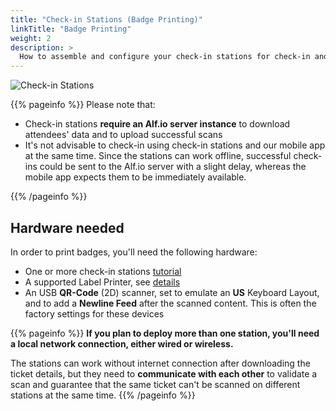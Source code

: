 ```yaml
---
title: "Check-in Stations (Badge Printing)"
linkTitle: "Badge Printing"
weight: 2
description: >
  How to assemble and configure your check-in stations for check-in and badge printing
---
```


![Check-in Stations](/img/event-management/check-in/stations.jpg)


{{% pageinfo %}}
Please note that: 

- Check-in stations **require an Alf.io server instance** to download attendees' data and to upload successful scans
- It's not advisable to check-in using check-in stations and our mobile app at the same time. Since the stations can work offline, successful check-ins could be sent to the Alf.io server with a slight delay, whereas the mobile app expects them to be immediately available.

{{% /pageinfo %}}


## Hardware needed

In order to print badges, you'll need the following hardware:

- One or more check-in stations [tutorial](./assemble-station)
- A supported Label Printer, see [details](./supported-printers)
- An USB **QR-Code** (2D) scanner, set to emulate an **US** Keyboard Layout, and to add a **Newline Feed** after the scanned content. This is often the factory settings for these devices

{{% pageinfo %}}
**If you plan to deploy more than one station, you'll need a local network connection, either wired or wireless.**

The stations can work without internet connection after downloading the ticket details, but they need to **communicate with each other** to validate a scan and guarantee that the same ticket can't be scanned on different stations at the same time.
{{% /pageinfo %}}

